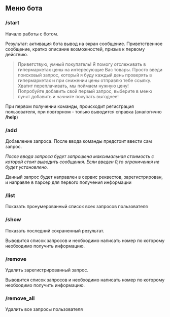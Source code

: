 ## Меню бота
### /start 
Начало работы с ботом. 

Результат: активация бота вывод на экран сообщение.
Приветственное сообщение, кратко описание возможностей, призыв к первому действию. 
> Приветствую, умный покупатель! Я помогу отслеживать в гипермаркетах цены на интересующие Вас товары. Просто введи поисковый запрос, который я буду каждый день проверять в гипермаркетах и при снижении цены отправлю тебе ссылку. Хватит переплачивать, мы поймаем нужную цену!  
Попробуйте добавить свой первый запрос, выберите в меню пункт добавить и начните покупать выгоднее!

При первом получении команды, происходит регистрация пользователя, при повторном - только выводится справка (аналогично __/help__)

### /add
Добавление запроса. После ввода команды предстоит ввести сам запрос.

_После ввода запроса будет запрошена максимальная стоимость с которой стоит выводить сообщения. Если введен 0,то ограничения не будет установлено._ 

Данный запрос будет направлен в сервис реквестов, зарегистрирован, и направле в парсер для первого получения информации 

### /list
Показать пронумерованный список всех запросов пользователя

### /show
Показать последний сохраненный результат. 

Выводится список запросов и необходимо написать номер по которому необходимо получить информацию.

### /remove
Удалить зарегистрированный запрос.

Выводится список запросов и необходимо написать номер по которому необходимо получить информацию.

### /remove_all
Удалить все запросы пользователя